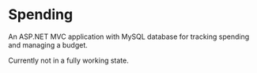 Spending
========

An ASP.NET MVC application with MySQL database for tracking spending and managing a budget.

Currently not in a fully working state.
